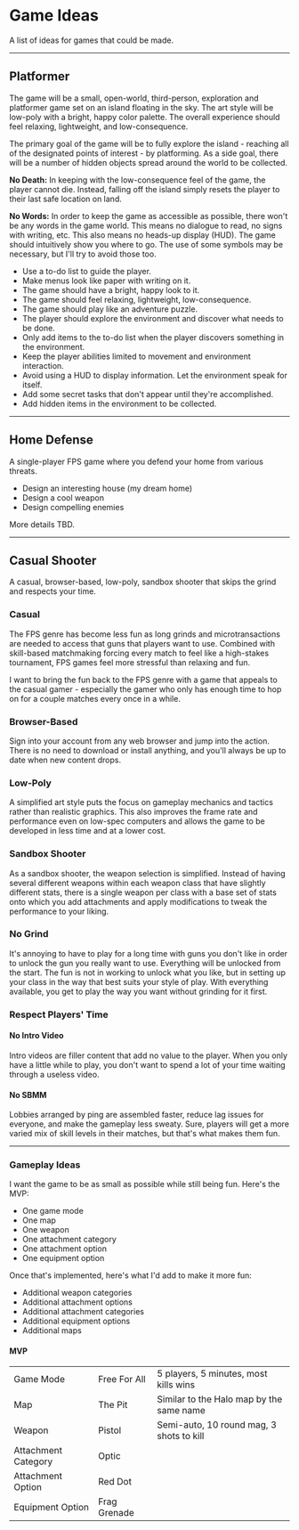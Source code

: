 # Game Ideas

A list of ideas for games that could be made.

---

## Platformer

The game will be a small, open-world, third-person, exploration and platformer game set on an island floating in the sky. The art style will be low-poly with a bright, happy color palette. The overall experience should feel relaxing, lightweight, and low-consequence.

The primary goal of the game will be to fully explore the island - reaching all of the designated points of interest - by platforming. As a side goal, there will be a number of hidden objects spread around the world to be collected.

**No Death:** In keeping with the low-consequence feel of the game, the player cannot die. Instead, falling off the island simply resets the player to their last safe location on land.

**No Words:** In order to keep the game as accessible as possible, there won't be any words in the game world. This means no dialogue to read, no signs with writing, etc. This also means no heads-up display (HUD). The game should intuitively show you where to go. The use of some symbols may be necessary, but I'll try to avoid those too.

- Use a to-do list to guide the player.
- Make menus look like paper with writing on it.
- The game should have a bright, happy look to it.
- The game should feel relaxing, lightweight, low-consequence.
- The game should play like an adventure puzzle.
- The player should explore the environment and discover what needs to be done.
- Only add items to the to-do list when the player discovers something in the environment.
- Keep the player abilities limited to movement and environment interaction.
- Avoid using a HUD to display information. Let the environment speak for itself.
- Add some secret tasks that don't appear until they're accomplished.
- Add hidden items in the environment to be collected.

---

## Home Defense

A single-player FPS game where you defend your home from various threats.

- Design an interesting house (my dream home)
- Design a cool weapon
- Design compelling enemies

More details TBD.

---

## Casual Shooter

A casual, browser-based, low-poly, sandbox shooter that skips the grind and respects your time.

### Casual

The FPS genre has become less fun as long grinds and microtransactions are needed to access that guns that players want to use. Combined with skill-based matchmaking forcing every match to feel like a high-stakes tournament, FPS games feel more stressful than relaxing and fun.

I want to bring the fun back to the FPS genre with a game that appeals to the casual gamer - especially the gamer who only has enough time to hop on for a couple matches every once in a while.

### Browser-Based

Sign into your account from any web browser and jump into the action. There is no need to download or install anything, and you'll always be up to date when new content drops.

### Low-Poly

A simplified art style puts the focus on gameplay mechanics and tactics rather than realistic graphics. This also improves the frame rate and performance even on low-spec computers and allows the game to be developed in less time and at a lower cost.

### Sandbox Shooter

As a sandbox shooter, the weapon selection is simplified. Instead of having several different weapons within each weapon class that have slightly different stats, there is a single weapon per class with a base set of stats onto which you add attachments and apply modifications to tweak the performance to your liking.

### No Grind

It's annoying to have to play for a long time with guns you don't like in order to unlock the gun you really want to use. Everything will be unlocked from the start. The fun is not in working to unlock what you like, but in setting up your class in the way that best suits your style of play. With everything available, you get to play the way you want without grinding for it first.

### Respect Players' Time

#### No Intro Video

Intro videos are filler content that add no value to the player. When you only have a little while to play, you don't want to spend a lot of your time waiting through a useless video.

#### No SBMM

Lobbies arranged by ping are assembled faster, reduce lag issues for everyone, and make the gameplay less sweaty. Sure, players will get a more varied mix of skill levels in their matches, but that's what makes them fun.

---

### Gameplay Ideas

I want the game to be as small as possible while still being fun. Here's the MVP:

- One game mode
- One map
- One weapon
- One attachment category
- One attachment option
- One equipment option

Once that's implemented, here's what I'd add to make it more fun:

- Additional weapon categories
- Additional attachment options
- Additional attachment categories
- Additional equipment options
- Additional maps

#### MVP

||||
|---|---|---|
|Game Mode|Free For All|5 players, 5 minutes, most kills wins|
|Map|The Pit|Similar to the Halo map by the same name|
|Weapon|Pistol|Semi-auto, 10 round mag, 3 shots to kill|
|Attachment Category|Optic||
|Attachment Option|Red Dot||
|Equipment Option|Frag Grenade||
